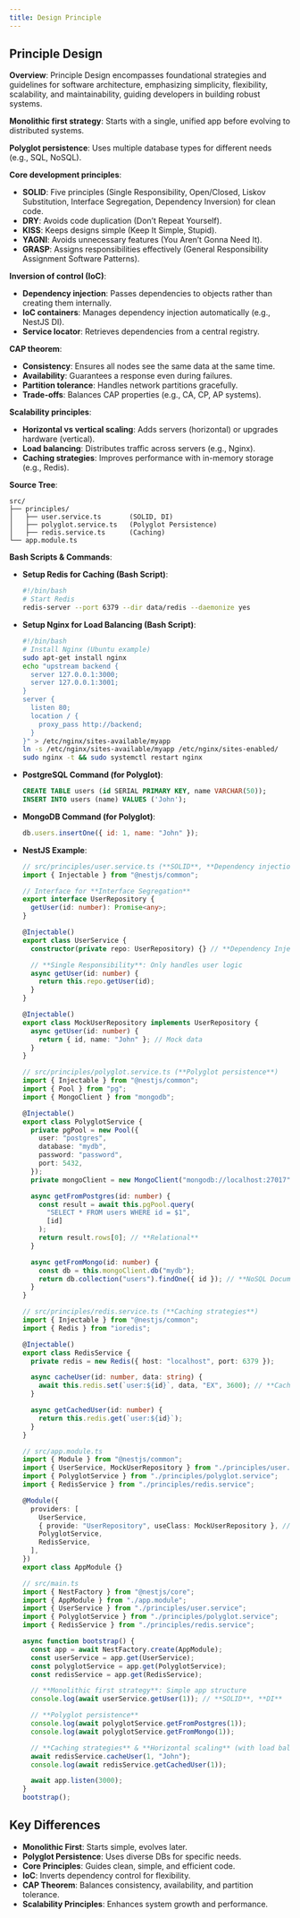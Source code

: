 ```yaml
---
title: Design Principle
---
```


## Principle Design

**Overview**: Principle Design encompasses foundational strategies and guidelines for software architecture, emphasizing simplicity, flexibility, scalability, and maintainability, guiding developers in building robust systems.

**Monolithic first strategy**: Starts with a single, unified app before evolving to distributed systems.

**Polyglot persistence**: Uses multiple database types for different needs (e.g., SQL, NoSQL).

**Core development principles**:

- **SOLID**: Five principles (Single Responsibility, Open/Closed, Liskov Substitution, Interface Segregation, Dependency Inversion) for clean code.
- **DRY**: Avoids code duplication (Don’t Repeat Yourself).
- **KISS**: Keeps designs simple (Keep It Simple, Stupid).
- **YAGNI**: Avoids unnecessary features (You Aren’t Gonna Need It).
- **GRASP**: Assigns responsibilities effectively (General Responsibility Assignment Software Patterns).

**Inversion of control (IoC)**:

- **Dependency injection**: Passes dependencies to objects rather than creating them internally.
- **IoC containers**: Manages dependency injection automatically (e.g., NestJS DI).
- **Service locator**: Retrieves dependencies from a central registry.

**CAP theorem**:

- **Consistency**: Ensures all nodes see the same data at the same time.
- **Availability**: Guarantees a response even during failures.
- **Partition tolerance**: Handles network partitions gracefully.
- **Trade-offs**: Balances CAP properties (e.g., CA, CP, AP systems).

**Scalability principles**:

- **Horizontal vs vertical scaling**: Adds servers (horizontal) or upgrades hardware (vertical).
- **Load balancing**: Distributes traffic across servers (e.g., Nginx).
- **Caching strategies**: Improves performance with in-memory storage (e.g., Redis).

**Source Tree**:

```
src/
├── principles/
│   ├── user.service.ts       (SOLID, DI)
│   ├── polyglot.service.ts   (Polyglot Persistence)
│   ├── redis.service.ts      (Caching)
└── app.module.ts
```

**Bash Scripts & Commands**:

- **Setup Redis for Caching (Bash Script)**:

  ```bash
  #!/bin/bash
  # Start Redis
  redis-server --port 6379 --dir data/redis --daemonize yes
  ```

- **Setup Nginx for Load Balancing (Bash Script)**:

  ```bash
  #!/bin/bash
  # Install Nginx (Ubuntu example)
  sudo apt-get install nginx
  echo "upstream backend {
    server 127.0.0.1:3000;
    server 127.0.0.1:3001;
  }
  server {
    listen 80;
    location / {
      proxy_pass http://backend;
    }
  }" > /etc/nginx/sites-available/myapp
  ln -s /etc/nginx/sites-available/myapp /etc/nginx/sites-enabled/
  sudo nginx -t && sudo systemctl restart nginx
  ```

- **PostgreSQL Command (for Polyglot)**:

  ```sql
  CREATE TABLE users (id SERIAL PRIMARY KEY, name VARCHAR(50));
  INSERT INTO users (name) VALUES ('John');
  ```

- **MongoDB Command (for Polyglot)**:

  ```javascript
  db.users.insertOne({ id: 1, name: "John" });
  ```

- **NestJS Example**:

  ```typescript
  // src/principles/user.service.ts (**SOLID**, **Dependency injection**)
  import { Injectable } from "@nestjs/common";

  // Interface for **Interface Segregation**
  export interface UserRepository {
    getUser(id: number): Promise<any>;
  }

  @Injectable()
  export class UserService {
    constructor(private repo: UserRepository) {} // **Dependency Injection**

    // **Single Responsibility**: Only handles user logic
    async getUser(id: number) {
      return this.repo.getUser(id);
    }
  }

  @Injectable()
  export class MockUserRepository implements UserRepository {
    async getUser(id: number) {
      return { id, name: "John" }; // Mock data
    }
  }

  // src/principles/polyglot.service.ts (**Polyglot persistence**)
  import { Injectable } from "@nestjs/common";
  import { Pool } from "pg";
  import { MongoClient } from "mongodb";

  @Injectable()
  export class PolyglotService {
    private pgPool = new Pool({
      user: "postgres",
      database: "mydb",
      password: "password",
      port: 5432,
    });
    private mongoClient = new MongoClient("mongodb://localhost:27017");

    async getFromPostgres(id: number) {
      const result = await this.pgPool.query(
        "SELECT * FROM users WHERE id = $1",
        [id]
      );
      return result.rows[0]; // **Relational**
    }

    async getFromMongo(id: number) {
      const db = this.mongoClient.db("mydb");
      return db.collection("users").findOne({ id }); // **NoSQL Document**
    }
  }

  // src/principles/redis.service.ts (**Caching strategies**)
  import { Injectable } from "@nestjs/common";
  import { Redis } from "ioredis";

  @Injectable()
  export class RedisService {
    private redis = new Redis({ host: "localhost", port: 6379 });

    async cacheUser(id: number, data: string) {
      await this.redis.set(`user:${id}`, data, "EX", 3600); // **Caching**
    }

    async getCachedUser(id: number) {
      return this.redis.get(`user:${id}`);
    }
  }

  // src/app.module.ts
  import { Module } from "@nestjs/common";
  import { UserService, MockUserRepository } from "./principles/user.service";
  import { PolyglotService } from "./principles/polyglot.service";
  import { RedisService } from "./principles/redis.service";

  @Module({
    providers: [
      UserService,
      { provide: "UserRepository", useClass: MockUserRepository }, // **IoC Container**
      PolyglotService,
      RedisService,
    ],
  })
  export class AppModule {}

  // src/main.ts
  import { NestFactory } from "@nestjs/core";
  import { AppModule } from "./app.module";
  import { UserService } from "./principles/user.service";
  import { PolyglotService } from "./principles/polyglot.service";
  import { RedisService } from "./principles/redis.service";

  async function bootstrap() {
    const app = await NestFactory.create(AppModule);
    const userService = app.get(UserService);
    const polyglotService = app.get(PolyglotService);
    const redisService = app.get(RedisService);

    // **Monolithic first strategy**: Simple app structure
    console.log(await userService.getUser(1)); // **SOLID**, **DI**

    // **Polyglot persistence**
    console.log(await polyglotService.getFromPostgres(1));
    console.log(await polyglotService.getFromMongo(1));

    // **Caching strategies** & **Horizontal scaling** (with load balancing assumed)
    await redisService.cacheUser(1, "John");
    console.log(await redisService.getCachedUser(1));

    await app.listen(3000);
  }
  bootstrap();
  ```

## Key Differences

- **Monolithic First**: Starts simple, evolves later.
- **Polyglot Persistence**: Uses diverse DBs for specific needs.
- **Core Principles**: Guides clean, simple, and efficient code.
- **IoC**: Inverts dependency control for flexibility.
- **CAP Theorem**: Balances consistency, availability, and partition tolerance.
- **Scalability Principles**: Enhances system growth and performance.
